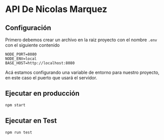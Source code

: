 # API De Nicolas Marquez

## Configuración

Primero debemos crear un archivo en la raiz proyecto con el nombre `.env` con el siguiente contenido

```
NODE_PORT=8080
NODE_ENV=local
BASE_HOST=http://localhost:8080
```

Acá estamos configurando una variable de entorno para nuestro proyecto, en este caso el puerto que usará el servidor.

## Ejecutar en producción

```sh
npm start
```

## Ejecutar en Test

```sh
npm run test
```
